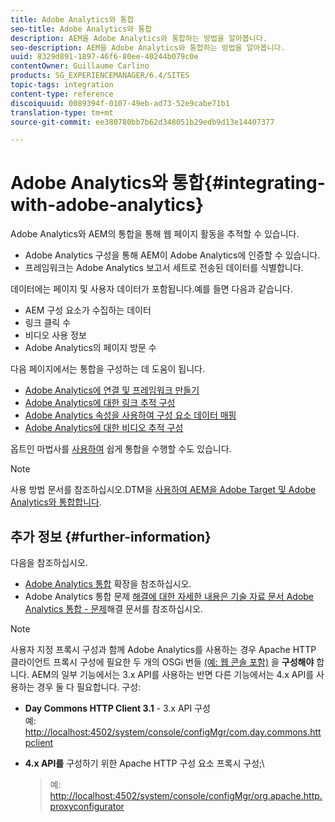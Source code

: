```yaml
---
title: Adobe Analytics와 통합
seo-title: Adobe Analytics와 통합
description: AEM을 Adobe Analytics와 통합하는 방법을 알아봅니다.
seo-description: AEM을 Adobe Analytics와 통합하는 방법을 알아봅니다.
uuid: 8329d891-1897-46f6-80ee-40244b079c0e
contentOwner: Guillaume Carlino
products: SG_EXPERIENCEMANAGER/6.4/SITES
topic-tags: integration
content-type: reference
discoiquuid: 0089394f-0107-49eb-ad73-52e9cabe71b1
translation-type: tm+mt
source-git-commit: ee380780bb7b62d348051b29edb9d13e14407377

---
```



# Adobe Analytics와 통합{#integrating-with-adobe-analytics}

Adobe Analytics와 AEM의 통합을 통해 웹 페이지 활동을 추적할 수 있습니다.

* Adobe Analytics 구성을 통해 AEM이 Adobe Analytics에 인증할 수 있습니다.
* 프레임워크는 Adobe Analytics 보고서 세트로 전송된 데이터를 식별합니다.

데이터에는 페이지 및 사용자 데이터가 포함됩니다.예를 들면 다음과 같습니다.

* AEM 구성 요소가 수집하는 데이터
* 링크 클릭 수
* 비디오 사용 정보
* Adobe Analytics의 페이지 방문 수

다음 페이지에서는 통합을 구성하는 데 도움이 됩니다.

* [Adobe Analytics에 연결 및 프레임워크 만들기](/help/sites-administering/adobeanalytics-connect.md)
* [Adobe Analytics에 대한 링크 추적 구성](/help/sites-administering/adobeanalytics-link.md)
* [Adobe Analytics 속성을 사용하여 구성 요소 데이터 매핑](/help/sites-administering/adobeanalytics-mapping.md)
* [Adobe Analytics에 대한 비디오 추적 구성](/help/sites-administering/adobeanalytics-video.md)

옵트인 마법사를 [사용하여](/help/sites-administering/opt-in.md) 쉽게 통합을 수행할 수도 있습니다.

>[!NOTE]
>
>사용 방법 문서를 참조하십시오.DTM을 [사용하여 AEM을 Adobe Target 및 Adobe Analytics와 통합합니다](https://helpx.adobe.com/experience-manager/using/integrate-digital-marketing-solutions.html).

## 추가 정보 {#further-information}

다음을 참조하십시오.

* [Adobe Analytics 통합](/help/sites-developing/extending-analytics.md) 확장을 참조하십시오.
* Adobe Analytics 통합 문제 [해결에 대한 자세한 내용은 기술 자료 문서 Adobe Analytics 통합 - 문제](https://helpx.adobe.com/experience-manager/kb/sitecatalystintegrationtroubleshooting.html)해결 문서를 참조하십시오.

>[!NOTE]
>
>사용자 지정 프록시 구성과 함께 Adobe Analytics를 사용하는 경우 Apache HTTP 클라이언트 프록시 구성에 필요한 두 개의 OSGi 번들 [(예: 웹 콘솔 포함)](/help/sites-deploying/configuring-osgi.md) 을 **구성해야** 합니다. AEM의 일부 기능에서는 3.x API를 사용하는 반면 다른 기능에서는 4.x API를 사용하는 경우 둘 다 필요합니다. 구성:
>
>* **Day Commons HTTP Client 3.1** - 3.x API 구성\
   >  예: [http://localhost:4502/system/console/configMgr/com.day.commons.httpclient](http://localhost:4502/system/console/configMgr/com.day.commons.httpclient)
   >
   >
* **4.x API를** 구성하기 위한 Apache HTTP 구성 요소 프록시 구성;\
   >  예: [http://localhost:4502/system/console/configMgr/org.apache.http.proxyconfigurator](http://localhost:4502/system/console/configMgr/org.apache.http.proxyconfigurator)
>



